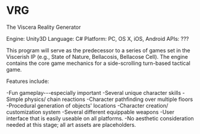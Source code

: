 VRG
===

The Viscera Reality Generator

Engine: Unity3D
Language: C#
Platform: PC, OS X, iOS, Android
APIs: ???



This program will serve as the predecessor to a series of games set in the Viscerish IP (e.g., State of Nature,   Bellacosis, Bellacose Cell). The engine contains the core game mechanics for a side-scrolling
turn-based tactical game. 

Features include:


-Fun gameplay---especially important
-Several unique character skills
-Simple physics/ chain reactions
-Character pathfinding over multiple floors
-Procedural generation of objects' locations
-Character creation/ customization system
-Several different equippable weapons
-User interface that is easily useable on all platforms.
-No aesthetic consideration needed at this stage; all art assets are placeholders.

